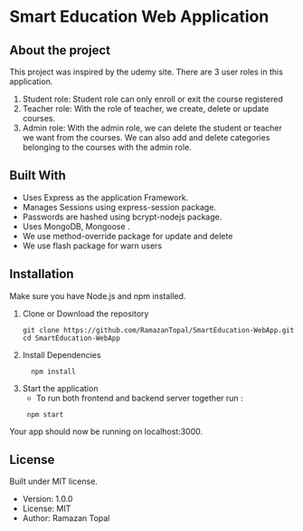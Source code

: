 # Smart Education Web Application

## About the project
This project was inspired by the udemy site.
There are 3 user roles in this application.
1. Student role:
   Student role can only enroll or exit the course registered
2. Teacher role:
   With the role of teacher, we create, delete or update courses.
3. Admin role:
   With the admin role, we can delete the student or teacher we want from the courses.
   We can also add and delete categories belonging to the courses with the admin role.
## Built With
- Uses Express as the application Framework.
- Manages Sessions using express-session package.
- Passwords are hashed using bcrypt-nodejs package.
- Uses MongoDB, Mongoose .
- We use method-override package for update and delete
- We use flash package for warn users
## Installation
Make sure you have Node.js and npm installed.
 1. Clone or Download the repository
    ```
    git clone https://github.com/RamazanTopal/SmartEducation-WebApp.git
    cd SmartEducation-WebApp
    ```
 2. Install Dependencies
    ```
      npm install
    ```
 3. Start the application
    - To run both frontend and backend server together run : 
     ```
      npm start
    ```
 Your app should now be running on localhost:3000.
## License
Built under MIT license.
  - Version: 1.0.0
  - License: MIT
  - Author: Ramazan Topal
